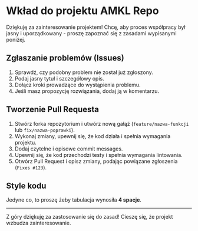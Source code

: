# Wkład do projektu AMKL Repo
Dziękuję za zainteresowanie projektem! Chcę, aby proces współpracy był jasny i uporządkowany - proszę zapoznać się z zasadami wypisanymi poniżej.

## Zgłaszanie problemów (Issues)
1. Sprawdź, czy podobny problem nie został już zgłoszony.
2. Podaj jasny tytuł i szczegółowy opis.
3. Dołącz kroki prowadzące do wystąpienia problemu.
4. Jeśli masz propozycję rozwiązania, dodaj ją w komentarzu.

## Tworzenie Pull Requesta
1. Stwórz forka repozytorium i utwórz nową gałąź (`feature/nazwa-funkcji` lub `fix/nazwa-poprawki`).
2. Wykonaj zmiany, upewnij się, że kod działa i spełnia wymagania projektu.
3. Dodaj czytelne i opisowe commit messages.
4. Upewnij się, że kod przechodzi testy i spełnia wymagania lintowania.
5. Otwórz Pull Request i opisz zmiany, podając powiązane zgłoszenia (`Fixes #123`).

## Style kodu
Jedyne co, to proszę żeby tabulacja wynosiła **4 spacje**.

---
Z góry dziękuję za zastosowanie się do zasad! Cieszę się, że projekt wzbudza zainteresowanie.
